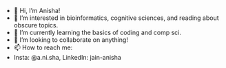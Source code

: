 - 👋 Hi, I’m Anisha!
- 👀 I’m interested in bioinformatics, cognitive sciences, and reading about obscure topics.
- 🌱 I’m currently learning the basics of coding and comp sci.
- 💞️ I’m looking to collaborate on anything! 
- 📫 How to reach me: 
- Insta: @a.ni.sha, LinkedIn: jain-anisha

<!---
jain-anisha/jain-anisha is a ✨ special ✨ repository because its `README.md` (this file) appears on your GitHub profile.
You can click the Preview link to take a look at your changes.
--->
